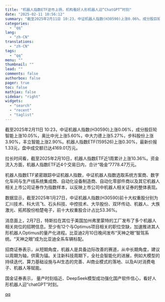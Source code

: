 ```yaml
---
title: "机器人指数ETF逆市上扬，机构看好人形机器人迎“ChatGPT”时刻"
date: "2025-02-11 10:56:12"
summary: "截至2025年2月11日 10:23，中证机器人指数(H30590)上涨0.06%，成分股巨轮智能上..."
categories:
  - "qq"
lang:
  - "zh-CN"
translations:
  - "zh-CN"
tags:
  - "qq"
menu: ""
thumbnail: ""
lead: ""
comments: false
authorbox: false
pager: true
toc: false
mathjax: false
sidebar: "right"
widgets:
  - "search"
  - "recent"
  - "taglist"
---
```


截至2025年2月11日 10:23，中证机器人指数(H30590)上涨0.06%，成分股巨轮智能上涨10.05%，奥比中光上涨5.60%，中大力德上涨5.27%，步科股份上涨3.90%，丰立智能上涨2.90%。机器人指数ETF(159526)上涨0.30%，最新价报1.33元，盘中成交额已达4169.01万元。

拉长时间看，截至2025年2月10日，机器人指数ETF近1周累计上涨10.36%。资金流入方面，机器人指数ETF近4个交易日内，合计“吸金”7778.47万元。

机器人指数ETF紧密跟踪中证机器人指数，中证机器人指数选取系统方案商、数字化车间与生产线系统集成商、自动化设备制造商、自动化零部件商以及其它机器人相关上市公司证券作为指数样本，以反映上市公司中机器人相关证券的整体表现。

数据显示，截至2025年1月27日，中证机器人指数(H30590)前十大权重股分别为汇川技术、科大讯飞、石头科技、中控技术、大华股份、双环传动、机器人、大族激光、拓邦股份柏楚电子，前十大权重股合计占比53.36%。

消息面上，2月7日，特斯拉在其位于美国加州弗里蒙特的工厂发布了多个机器人相关岗位的招聘信息。至少有12个与Optimus项目相关的职位空缺，加速推进其人形机器人Optimus的量产化进程。比亚迪2月10日晚间发布“天神之眼”智驾系统。“天神之眼”成为比亚迪全系车辆标配。

招商证券表示，从短期角度，机器人是具备边际改善的赛道，从中长期角度，建议以周期为轴，供需为锚。关注新科技周期下，全社会智能化的进展，例如大模型的持续迭代、算力基础设施与AI生态的完善、AI商业模式的落地、以及AI对消费电子、机器人等赋能。

国金证券表示， 量产时刻临近、DeepSeek模型成功强化国产软件信心，看好人形机器人迎“chatGPT”时刻。

[qq](https://new.qq.com/rain/a/20250211A02ZTQ00)
